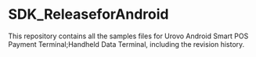 # SDK_ReleaseforAndroid
This repository contains all the samples files for Urovo Android Smart POS Payment Terminal;Handheld Data Terminal, including the revision history.
